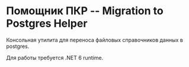 # Помощник ПКР -- Migration to Postgres Helper
Консольная утилита для переноса файловых справочников данных в postgres.

Для работы требуется .NET 6 runtime.
